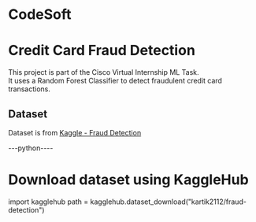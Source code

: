 # CodeSoft
# Credit Card Fraud Detection

This project is part of the Cisco Virtual Internship ML Task.  
It uses a Random Forest Classifier to detect fraudulent credit card transactions.

## Dataset

Dataset is from [Kaggle - Fraud Detection](https://www.kaggle.com/datasets/kartik2112/fraud-detection)

---python----
# Download dataset using KaggleHub
import kagglehub
path = kagglehub.dataset_download("kartik2112/fraud-detection")
